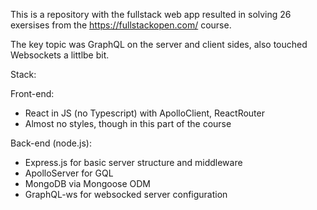 This is a repository with the fullstack web app resulted in solving 26 exersises from the https://fullstackopen.com/ course.

The key topic was GraphQL on the server and client sides, also touched Websockets a littlbe bit.

Stack:

Front-end:
- React in JS (no Typescript) with ApolloClient, ReactRouter
- Almost no styles, though in this part of the course

Back-end (node.js):
- Express.js for basic server structure and middleware
- ApolloServer for GQL
- MongoDB via Mongoose ODM
- GraphQL-ws for websocked server configuration
